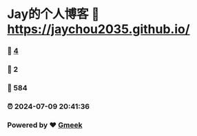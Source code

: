 # Jay的个人博客 :link: https://jaychou2035.github.io/ 
### :page_facing_up: [4](https://jaychou2035.github.io//tag.html) 
### :speech_balloon: 2 
### :hibiscus: 584 
### :alarm_clock: 2024-07-09 20:41:36 
### Powered by :heart: [Gmeek](https://github.com/Meekdai/Gmeek)
